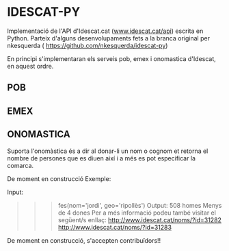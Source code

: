 ﻿# IDESCAT-PY

Implementació de l'API d'Idescat.cat (www.idescat.cat/api) escrita en Python. 
Parteix d'alguns desenvolupaments fets a la branca original per nkesquerda ( https://github.com/nkesquerda/idescat-py)

En principi s'implementaran els serveis pob, emex i onomastica d'Idescat, en aquest ordre.

## POB

## EMEX

## ONOMASTICA

Suporta l'onomàstica és a dir al donar-li un nom o cognom et retorna el nombre de persones que es diuen així i a més es pot especificar la comarca. 

De moment en construcció
Exemple:

Input:
>>> fes(nom='jordi', geo='ripollès')
Output:
>>>508 homes 	 Menys de 4 dones
Per a més informació podeu també visitar el següent/s enllaç:
		 http://www.idescat.cat/noms/?id=31282
		 http://www.idescat.cat/noms/?id=31283 

De moment en construcció, s'accepten contribuïdors!!
